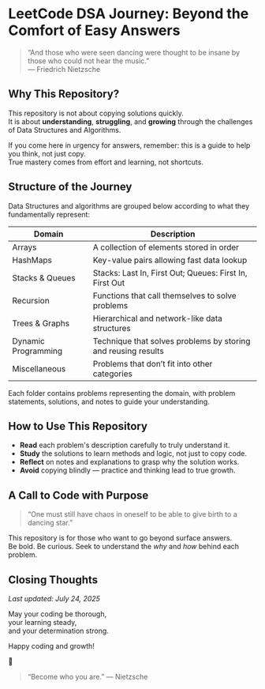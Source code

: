 # LeetCode DSA Journey: Beyond the Comfort of Easy Answers

> “And those who were seen dancing were thought to be insane by those who could not hear the music.”  
> — Friedrich Nietzsche

## Why This Repository?

This repository is not about copying solutions quickly.  
It is about **understanding**, **struggling**, and **growing** through the challenges of Data Structures and Algorithms.

If you come here in urgency for answers, remember: this is a guide to help you think, not just copy.  
True mastery comes from effort and learning, not shortcuts.

## Structure of the Journey

Data Structures and algorithms are grouped below according to what they fundamentally represent:

| Domain              | Description                                   |
|---------------------|-----------------------------------------------|
| Arrays              | A collection of elements stored in order     |
| HashMaps            | Key-value pairs allowing fast data lookup    |
| Stacks & Queues     | Stacks: Last In, First Out; Queues: First In, First Out |
| Recursion           | Functions that call themselves to solve problems |
| Trees & Graphs      | Hierarchical and network-like data structures |
| Dynamic Programming | Technique that solves problems by storing and reusing results |
| Miscellaneous       | Problems that don’t fit into other categories |

Each folder contains problems representing the domain, with problem statements, solutions, and notes to guide your understanding.

## How to Use This Repository

- **Read** each problem's description carefully to truly understand it.  
- **Study** the solutions to learn methods and logic, not just to copy code.  
- **Reflect** on notes and explanations to grasp why the solution works.  
- **Avoid** copying blindly — practice and thinking lead to true growth.

## A Call to Code with Purpose

> “One must still have chaos in oneself to be able to give birth to a dancing star.”

This repository is for those who want to go beyond surface answers.  
Be bold. Be curious. Seek to understand the *why* and *how* behind each problem.

## Closing Thoughts

*Last updated: July 24, 2025*

May your coding be thorough,  
your learning steady,  
and your determination strong.

Happy coding and growth!

🚀  
> “Become who you are.” — Nietzsche

